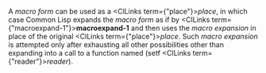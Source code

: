  



A *macro form* can be used as a <ClLinks  term={"place"}><i>place</i></ClLinks>, in which case Common Lisp expands the *macro form* as if by <ClLinks  term={"macroexpand-1"}><b>macroexpand-1</b></ClLinks> and then uses the *macro expansion* in place of the original <ClLinks  term={"place"}><i>place</i></ClLinks>. Such *macro expansion* is attempted only after exhausting all other possibilities other than expanding into a call to a function named (setf <ClLinks  term={"reader"}><i>reader</i></ClLinks>). 



